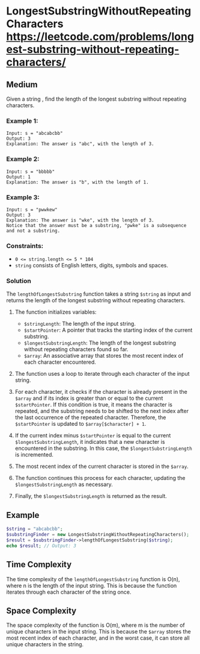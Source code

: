 # LongestSubstringWithoutRepeatingCharacters https://leetcode.com/problems/longest-substring-without-repeating-characters/

## Medium

Given a string , find the length of the longest substring without repeating characters.

### Example 1:

```
Input: s = "abcabcbb"
Output: 3
Explanation: The answer is "abc", with the length of 3.
```

### Example 2:

```
Input: s = "bbbbb"
Output: 1
Explanation: The answer is "b", with the length of 1.
```

### Example 3:

```
Input: s = "pwwkew"
Output: 3
Explanation: The answer is "wke", with the length of 3.
Notice that the answer must be a substring, "pwke" is a subsequence and not a substring.
```

### Constraints:

* `0 <= string.length <= 5 * 104`
* `string` consists of English letters, digits, symbols and spaces.

### Solution

The `lengthOfLongestSubstring` function takes a string `$string` as input and returns the length of the longest
substring
without repeating characters.

1. The function initializes variables:
    - `$stringLength`: The length of the input string.
    - `$startPointer`: A pointer that tracks the starting index of the current substring.
    - `$longestSubstringLength`: The length of the longest substring without repeating characters found so far.
    - `$array`: An associative array that stores the most recent index of each character encountered.

2. The function uses a loop to iterate through each character of the input string.

3. For each character, it checks if the character is already present in the `$array` and if its index is greater than or
   equal to the current `$startPointer`. If this condition is true, it means the character is repeated, and the
   substring needs to be shifted to the next index after the last occurrence of the repeated character. Therefore, the
   `$startPointer` is updated to `$array[$character] + 1`.

4. If the current index minus `$startPointer` is equal to the current `$longestSubstringLength`, it indicates that a new
   character is encountered in the substring. In this case, the `$longestSubstringLength` is incremented.

5. The most recent index of the current character is stored in the `$array`.

6. The function continues this process for each character, updating the `$longestSubstringLength` as necessary.

7. Finally, the `$longestSubstringLength` is returned as the result.

## Example

```php
$string = "abcabcbb";
$substringFinder = new LongestSubstringWithoutRepeatingCharacters();
$result = $substringFinder->lengthOfLongestSubstring($string);
echo $result; // Output: 3
```

## Time Complexity

The time complexity of the `lengthOfLongestSubstring` function is O(n), where n is the length of the input string. This
is
because the function iterates through each character of the string once.

## Space Complexity

The space complexity of the function is O(m), where m is the number of unique characters in the input string. This is
because the `$array` stores the most recent index of each character, and in the worst case, it can store all unique
characters in the string.
